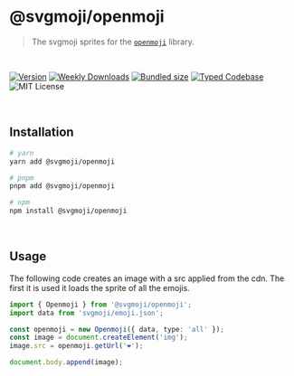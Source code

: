 # @svgmoji/openmoji

> The svgmoji sprites for the [`openmoji`](https://github.com/hfg-gmuend/openmoji) library.

<br />

[![Version][version]][npm] [![Weekly Downloads][downloads-badge]][npm] [![Bundled size][size-badge]][size] [![Typed Codebase][typescript]](./src/index.ts) ![MIT License][license]

[version]: https://flat.badgen.net/npm/v/@svgmoji/openmoji
[npm]: https://npmjs.com/package/@svgmoji/openmoji
[license]: https://flat.badgen.net/badge/license/MIT/purple
[size]: https://bundlephobia.com/result?p=@svgmoji/openmoji
[size-badge]: https://flat.badgen.net/bundlephobia/minzip/@svgmoji/openmoji
[typescript]: https://flat.badgen.net/badge/icon/TypeScript?icon=typescript&label
[downloads-badge]: https://badgen.net/npm/dw/@svgmoji/openmoji/red?icon=npm

<br />

## Installation

```bash
# yarn
yarn add @svgmoji/openmoji

# pnpm
pnpm add @svgmoji/openmoji

# npm
npm install @svgmoji/openmoji
```

<br />

## Usage

The following code creates an image with a src applied from the cdn. The first it is used it loads the sprite of all the emojis.

```ts
import { Openmoji } from '@svgmoji/openmoji';
import data from 'svgmoji/emoji.json';

const openmoji = new Openmoji({ data, type: 'all' });
const image = document.createElement('img');
image.src = openmoji.getUrl('❤️');

document.body.append(image);
```
